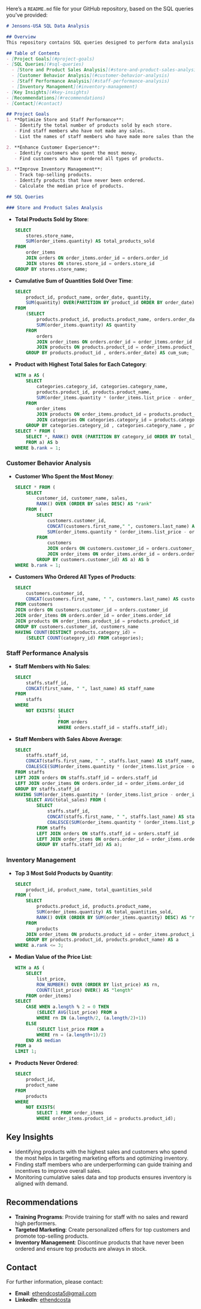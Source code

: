 Here’s a `README.md` file for your GitHub repository, based on the SQL queries you've provided:

```markdown
# Jensons-USA SQL Data Analysis

## Overview
This repository contains SQL queries designed to perform data analysis for Jensons USA, an online cycling store. The queries focus on optimizing store and staff performance, enhancing customer experience, and improving inventory management.

## Table of Contents
- [Project Goals](#project-goals)
- [SQL Queries](#sql-queries)
  - [Store and Product Sales Analysis](#store-and-product-sales-analysis)
  - [Customer Behavior Analysis](#customer-behavior-analysis)
  - [Staff Performance Analysis](#staff-performance-analysis)
  - [Inventory Management](#inventory-management)
- [Key Insights](#key-insights)
- [Recommendations](#recommendations)
- [Contact](#contact)

## Project Goals
1. **Optimize Store and Staff Performance**:
   - Identify the total number of products sold by each store.
   - Find staff members who have not made any sales.
   - List the names of staff members who have made more sales than the average.

2. **Enhance Customer Experience**:
   - Identify customers who spent the most money.
   - Find customers who have ordered all types of products.

3. **Improve Inventory Management**:
   - Track top-selling products.
   - Identify products that have never been ordered.
   - Calculate the median price of products.

## SQL Queries

### Store and Product Sales Analysis
  ```
- **Total Products Sold by Store**:
  ```sql
  SELECT 
      stores.store_name,
      SUM(order_items.quantity) AS total_products_sold
  FROM
      order_items
      JOIN orders ON order_items.order_id = orders.order_id
      JOIN stores ON stores.store_id = orders.store_id
  GROUP BY stores.store_name;


- **Cumulative Sum of Quantities Sold Over Time**:
  ```sql
  SELECT 
      product_id, product_name, order_date, quantity,
      SUM(quantity) OVER(PARTITION BY product_id ORDER BY order_date) AS cumulative_sum
  FROM 
      (SELECT 
          products.product_id, products.product_name, orders.order_date,
          SUM(order_items.quantity) AS quantity
      FROM
          orders
          JOIN order_items ON orders.order_id = order_items.order_id
          JOIN products ON products.product_id = order_items.product_id
      GROUP BY products.product_id , orders.order_date) AS cum_sum;
  ```

- **Product with Highest Total Sales for Each Category**:
  ```sql
  WITH a AS (
      SELECT 
          categories.category_id, categories.category_name,
          products.product_id, products.product_name,
          SUM(order_items.quantity * (order_items.list_price - order_items.discount)) AS total_sales
      FROM
          order_items
          JOIN products ON order_items.product_id = products.product_id
          JOIN categories ON categories.category_id = products.category_id
      GROUP BY categories.category_id , categories.category_name , products.product_id , products.product_name)
  SELECT * FROM (
      SELECT *, RANK() OVER (PARTITION BY category_id ORDER BY total_sales DESC) AS "rank"
      FROM a) AS b
  WHERE b.rank = 1;
  ```

### Customer Behavior Analysis

- **Customer Who Spent the Most Money**:
  ```sql
  SELECT * FROM (
      SELECT 
          customer_id, customer_name, sales,
          RANK() OVER (ORDER BY sales DESC) AS "rank"
      FROM (
          SELECT 
              customers.customer_id,
              CONCAT(customers.first_name," ", customers.last_name) AS customer_name,
              SUM(order_items.quantity * (order_items.list_price - order_items.discount)) AS sales
          FROM
              customers
              JOIN orders ON customers.customer_id = orders.customer_id
              JOIN order_items ON order_items.order_id = orders.order_id
          GROUP BY customers.customer_id) AS a) AS b
  WHERE b.rank = 1;
  ```

- **Customers Who Ordered All Types of Products**:
  ```sql
  SELECT 
      customers.customer_id,
      CONCAT(customers.first_name, " ", customers.last_name) AS customers_name
  FROM customers 
  JOIN orders ON customers.customer_id = orders.customer_id
  JOIN order_items ON orders.order_id = order_items.order_id
  JOIN products ON order_items.product_id = products.product_id
  GROUP BY customers.customer_id, customers_name
  HAVING COUNT(DISTINCT products.category_id) = 
      (SELECT COUNT(category_id) FROM categories);
  ```

### Staff Performance Analysis

- **Staff Members with No Sales**:
  ```sql
  SELECT 
      staffs.staff_id,
      CONCAT(first_name, " ", last_name) AS staff_name
  FROM
      staffs
  WHERE
      NOT EXISTS( SELECT 
                  1
                  FROM orders
                  WHERE orders.staff_id = staffs.staff_id);
  ```

- **Staff Members with Sales Above Average**:
  ```sql
  SELECT
      staffs.staff_id,
      CONCAT(staffs.first_name, " ", staffs.last_name) AS staff_name,
      COALESCE(SUM(order_items.quantity * (order_items.list_price - order_items.discount)),0) AS total_sales
  FROM staffs 
  LEFT JOIN orders ON staffs.staff_id = orders.staff_id
  LEFT JOIN order_items ON orders.order_id = order_items.order_id
  GROUP BY staffs.staff_id
  HAVING SUM(order_items.quantity * (order_items.list_price - order_items.discount)) > (
      SELECT AVG(total_sales) FROM (
          SELECT 
              staffs.staff_id,
              CONCAT(staffs.first_name, " ", staffs.last_name) AS staff_name,
              COALESCE(SUM(order_items.quantity * (order_items.list_price - order_items.discount)),0) AS total_sales
          FROM staffs 
          LEFT JOIN orders ON staffs.staff_id = orders.staff_id
          LEFT JOIN order_items ON orders.order_id = order_items.order_id
          GROUP BY staffs.staff_id) AS a);
  ```

### Inventory Management

- **Top 3 Most Sold Products by Quantity**:
  ```sql
  SELECT
      product_id, product_name, total_quantities_sold
  FROM (
      SELECT
          products.product_id, products.product_name,
          SUM(order_items.quantity) AS total_quantities_sold,
          RANK() OVER (ORDER BY SUM(order_items.quantity) DESC) AS "rank"
      FROM 
          products
      JOIN order_items ON products.product_id = order_items.product_id
      GROUP BY products.product_id, products.product_name) AS a
  WHERE a.rank <= 3;
  ```

- **Median Value of the Price List**:
  ```sql
  WITH a AS (
      SELECT 
          list_price,
          ROW_NUMBER() OVER (ORDER BY list_price) AS rn,
          COUNT(list_price) OVER() AS "length"
      FROM order_items)
  SELECT 
      CASE WHEN a.length % 2 = 0 THEN
          (SELECT AVG(list_price) FROM a
          WHERE rn IN (a.length/2, (a.length/2)+1))
      ELSE
          (SELECT list_price FROM a
          WHERE rn = (a.length+1)/2)
      END AS median
  FROM a
  LIMIT 1;
  ```

- **Products Never Ordered**:
  ```sql
  SELECT 
      product_id,
      product_name
  FROM
      products
  WHERE 
      NOT EXISTS(
          SELECT 1 FROM order_items
          WHERE order_items.product_id = products.product_id);
  ```

## Key Insights
- Identifying products with the highest sales and customers who spend the most helps in targeting marketing efforts and optimizing inventory.
- Finding staff members who are underperforming can guide training and incentives to improve overall sales.
- Monitoring cumulative sales data and top products ensures inventory is aligned with demand.

## Recommendations
- **Training Programs**: Provide training for staff with no sales and reward high performers.
- **Targeted Marketing**: Create personalized offers for top customers and promote top-selling products.
- **Inventory Management**: Discontinue products that have never been ordered and ensure top products are always in stock.

## Contact
For further information, please contact:

- **Email**: [ethendcosta5@gmail.com](mailto:ethendcosta5@gmail.com)
- **LinkedIn**: [ethendcosta](http://www.linkedin.com/in/ethendcosta)
```
